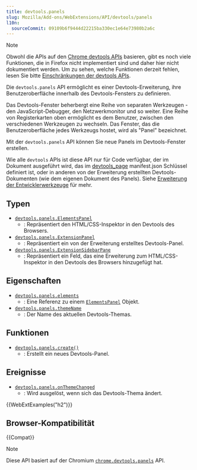 ```yaml
---
title: devtools.panels
slug: Mozilla/Add-ons/WebExtensions/API/devtools/panels
l10n:
  sourceCommit: 09109b6f9444d22215ba330ec1e64e73980b2a6c
---
```


> [!NOTE]
> Obwohl die APIs auf den [Chrome devtools APIs](https://developer.chrome.com/docs/extensions/how-to/devtools/extend-devtools) basieren, gibt es noch viele Funktionen, die in Firefox nicht implementiert sind und daher hier nicht dokumentiert werden. Um zu sehen, welche Funktionen derzeit fehlen, lesen Sie bitte [Einschränkungen der devtools APIs](/de/docs/Mozilla/Add-ons/WebExtensions/Extending_the_developer_tools#limitations_of_the_devtools_apis).

Die `devtools.panels` API ermöglicht es einer Devtools-Erweiterung, ihre Benutzeroberfläche innerhalb des Devtools-Fensters zu definieren.

Das Devtools-Fenster beherbergt eine Reihe von separaten Werkzeugen - den JavaScript-Debugger, den Netzwerkmonitor und so weiter. Eine Reihe von Registerkarten oben ermöglicht es dem Benutzer, zwischen den verschiedenen Werkzeugen zu wechseln. Das Fenster, das die Benutzeroberfläche jedes Werkzeugs hostet, wird als "Panel" bezeichnet.

Mit der `devtools.panels` API können Sie neue Panels im Devtools-Fenster erstellen.

Wie alle `devtools` APIs ist diese API nur für Code verfügbar, der im Dokument ausgeführt wird, das im [devtools_page](/de/docs/Mozilla/Add-ons/WebExtensions/manifest.json/devtools_page) manifest.json Schlüssel definiert ist, oder in anderen von der Erweiterung erstellten Devtools-Dokumenten (wie dem eigenen Dokument des Panels). Siehe [Erweiterung der Entwicklerwerkzeuge](/de/docs/Mozilla/Add-ons/WebExtensions/Extending_the_developer_tools) für mehr.

## Typen

- [`devtools.panels.ElementsPanel`](/de/docs/Mozilla/Add-ons/WebExtensions/API/devtools/panels/ElementsPanel)
  - : Repräsentiert den HTML/CSS-Inspektor in den Devtools des Browsers.
- [`devtools.panels.ExtensionPanel`](/de/docs/Mozilla/Add-ons/WebExtensions/API/devtools/panels/ExtensionPanel)
  - : Repräsentiert ein von der Erweiterung erstelltes Devtools-Panel.
- [`devtools.panels.ExtensionSidebarPane`](/de/docs/Mozilla/Add-ons/WebExtensions/API/devtools/panels/ExtensionSidebarPane)
  - : Repräsentiert ein Feld, das eine Erweiterung zum HTML/CSS-Inspektor in den Devtools des Browsers hinzugefügt hat.

## Eigenschaften

- [`devtools.panels.elements`](/de/docs/Mozilla/Add-ons/WebExtensions/API/devtools/panels/elements)
  - : Eine Referenz zu einem [`ElementsPanel`](/de/docs/Mozilla/Add-ons/WebExtensions/API/devtools/panels/ElementsPanel) Objekt.
- [`devtools.panels.themeName`](/de/docs/Mozilla/Add-ons/WebExtensions/API/devtools/panels/themeName)
  - : Der Name des aktuellen Devtools-Themas.

## Funktionen

- [`devtools.panels.create()`](/de/docs/Mozilla/Add-ons/WebExtensions/API/devtools/panels/create)
  - : Erstellt ein neues Devtools-Panel.

## Ereignisse

- [`devtools.panels.onThemeChanged`](/de/docs/Mozilla/Add-ons/WebExtensions/API/devtools/panels/onThemeChanged)
  - : Wird ausgelöst, wenn sich das Devtools-Thema ändert.

{{WebExtExamples("h2")}}

## Browser-Kompatibilität

{{Compat}}

> [!NOTE]
> Diese API basiert auf der Chromium [`chrome.devtools.panels`](https://developer.chrome.com/docs/extensions/reference/api/devtools/panels) API.
